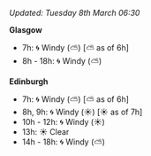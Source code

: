 *Updated: Tuesday 8th March 06:30*

**Glasgow**

* 7h: :cyclone: Windy (:partly_sunny:) [:partly_sunny: as of 6h]
* 8h - 18h: :cyclone: Windy (:partly_sunny:)

**Edinburgh**

* 7h: :cyclone: Windy (:partly_sunny:) [:partly_sunny: as of 6h]
* 8h, 9h: :cyclone: Windy (:sunny:) [:sunny: as of 7h]
* 10h - 12h: :cyclone: Windy (:sunny:)
* 13h: :sunny: Clear
* 14h - 18h: :cyclone: Windy (:partly_sunny:)
